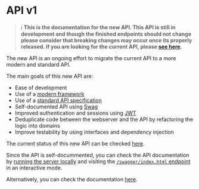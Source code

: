 # API v1

> ℹ️ **This is the documentation for the new API. This API is still in development and though the finished endpoints should not change please consider that breaking changes may occur once its properly released. If you are looking for the current API, please [see here](./API.md).**

The new API is an ongoing effort to migrate the current API to a more modern and standard API.

The main goals of this new API are:

- Ease of development
- Use of a [modern framework](https://gin-gonic.com)
- Use of a [standard API specification](https://swagger.io/specification/)
- Self-documented API using [Swag](https://github.com/swaggo/swag)
- Improved authentication and sessions using [JWT](https://jwt.io)
- Deduplicate code between the webserver and the API by refactoring the logic into domains
- Improve testability by using interfaces and dependency injection

The current status of this new API can be checked [here](https://github.com/go-shiori/shiori/issues/640).

Since the API is self-docummented, you can check the API documentation by [running the server locally](./Contribute.md#running-the-server-locally) and visiting the [`/swagger/index.html` endpoint](http://localhost:8080/swagger/index.html) in an interactive mode.

Alternatively, you can check the documentation [here](./swagger/spec.md).
